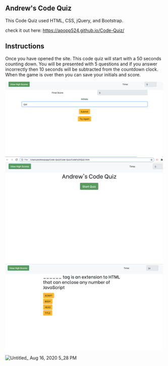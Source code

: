 ## Andrew's Code Quiz

This Code Quiz used HTML, CSS, jQuery, and Bootstrap. 


check it out here: https://apopp524.github.io/Code-Quiz/


## Instructions
Once you have opened the site. This code quiz will start with a 50 seconds counting down. You will be presented with 5 questions and if you answer incorrectly then 10 seconds will be subtracted from the countdown clock. When the game is over then you can save your initials and score.



<img src="screen1.png" width="500">




<img src="screen2.png" width="500">




<img src="screen3.png" width="500">





![Untitled_ Aug 16, 2020 5_28 PM](https://user-images.githubusercontent.com/64044377/90345436-1e2d9f80-dfe6-11ea-8f7f-4cafd84fb595.gif)
